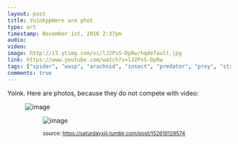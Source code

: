 ```yaml
---
layout: post
title: YoinkppHere are phot
type: art
timestamp: November 1st, 2016 2:37pm
audio: 
video: 
image: http://i3.ytimg.com/vi/lJ2PsS-DpRw/hqdefault.jpg
link: https://www.youtube.com/watch?v=lJ2PsS-DpRw
tags: ["spider", "wasp", "arachnid", "insect", "predator", "prey", "strike", "Camoflauge", "macro", "photography", "art"]
comments: true
---
```

    
Yoink.
Here are photos, because they do not compete with video:
<figure data-orig-width="3612" data-orig-height="2681" class="tmblr-full"><img src="https://64.media.tumblr.com/1c977427b4b5c5a9ae279b938ea998d7/tumblr_inline_ofzdaiUXgr1rnrp45_540.jpg" alt="image" data-orig-width="3612" data-orig-height="2681"/><figure data-orig-width="3024" data-orig-height="4032" class="tmblr-full"><img src="https://64.media.tumblr.com/ef2f144e229e2b8474cff0188b50e395/tumblr_inline_ofzdamgiJT1rnrp45_540.jpg" alt="image" data-orig-width="3024" data-orig-height="4032"/> 
  
<small>source: https://saturdayxiii.tumblr.com/post/152610129574</small>